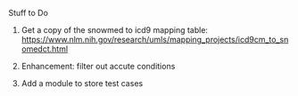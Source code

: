 Stuff to Do


1.  Get a copy of the snowmed to icd9 mapping table:
https://www.nlm.nih.gov/research/umls/mapping_projects/icd9cm_to_snomedct.html



2.  Enhancement:  filter out accute conditions
 
 
3.  Add a module to store test cases
 